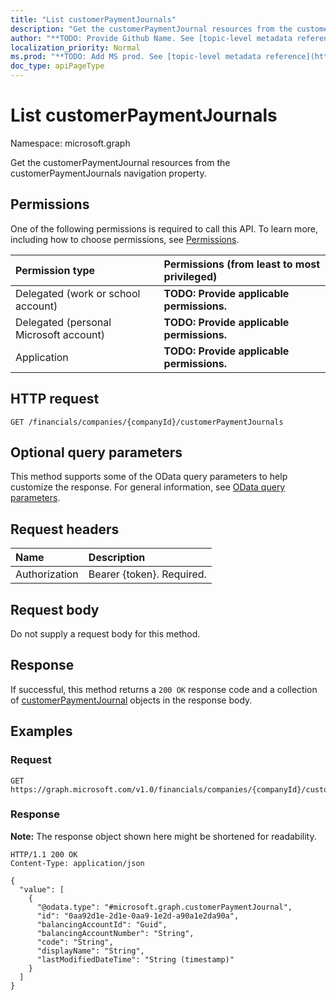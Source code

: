 ```yaml
---
title: "List customerPaymentJournals"
description: "Get the customerPaymentJournal resources from the customerPaymentJournals navigation property."
author: "**TODO: Provide Github Name. See [topic-level metadata reference](https://msgo.azurewebsites.net/add/document/guidelines/metadata.html#topic-level-metadata)**"
localization_priority: Normal
ms.prod: "**TODO: Add MS prod. See [topic-level metadata reference](https://msgo.azurewebsites.net/add/document/guidelines/metadata.html#topic-level-metadata)**"
doc_type: apiPageType
---
```


# List customerPaymentJournals
Namespace: microsoft.graph



Get the customerPaymentJournal resources from the customerPaymentJournals navigation property.

## Permissions
One of the following permissions is required to call this API. To learn more, including how to choose permissions, see [Permissions](/graph/permissions-reference).

|Permission type|Permissions (from least to most privileged)|
|:---|:---|
|Delegated (work or school account)|**TODO: Provide applicable permissions.**|
|Delegated (personal Microsoft account)|**TODO: Provide applicable permissions.**|
|Application|**TODO: Provide applicable permissions.**|

## HTTP request

<!-- {
  "blockType": "ignored"
}
-->
``` http
GET /financials/companies/{companyId}/customerPaymentJournals
```

## Optional query parameters
This method supports some of the OData query parameters to help customize the response. For general information, see [OData query parameters](/graph/query-parameters).

## Request headers
|Name|Description|
|:---|:---|
|Authorization|Bearer {token}. Required.|

## Request body
Do not supply a request body for this method.

## Response

If successful, this method returns a `200 OK` response code and a collection of [customerPaymentJournal](../resources/customerpaymentjournal.md) objects in the response body.

## Examples

### Request
<!-- {
  "blockType": "request",
  "name": "list_customerpaymentjournal"
}
-->
``` http
GET https://graph.microsoft.com/v1.0/financials/companies/{companyId}/customerPaymentJournals
```


### Response
**Note:** The response object shown here might be shortened for readability.
<!-- {
  "blockType": "response",
  "truncated": true,
  "@odata.type": "Collection(microsoft.graph.customerPaymentJournal)"
}
-->
``` http
HTTP/1.1 200 OK
Content-Type: application/json

{
  "value": [
    {
      "@odata.type": "#microsoft.graph.customerPaymentJournal",
      "id": "0aa92d1e-2d1e-0aa9-1e2d-a90a1e2da90a",
      "balancingAccountId": "Guid",
      "balancingAccountNumber": "String",
      "code": "String",
      "displayName": "String",
      "lastModifiedDateTime": "String (timestamp)"
    }
  ]
}
```

